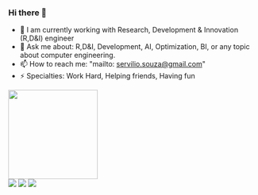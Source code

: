 ### Hi there 👋

- 🔭 I am currently working with Research, Development & Innovation (R,D&I) engineer
- 💬 Ask me about: R,D&I, Development, AI, Optimization, BI, or any topic about computer engineering.
- 📫 How to reach me: "mailto: servilio.souza@gmail.com"
- ⚡ Specialties: Work Hard, Helping friends, Having fun 

 <div>
  <a href="https://github.com/serviliosouza">
  <img height="180em" src="https://github-readme-stats.vercel.app/api?username=serviliosouza&theme=transparent&show_icons=true&include_all_commits=true&count_private=true"/>
</div>

<div> 
  <!-- <a href="" target="_blank"><img src="https://img.shields.io/badge/YouTube-FF0000?style=for-the-badge&logo=youtube&logoColor=white" target="_blank"></a> -->
  <a href = "mailto:servilio.souza@gmail.com"><img src="https://img.shields.io/badge/-Gmail-%23333?style=for-the-badge&logo=gmail&logoColor=white" target="_blank"></a>
  <a href="https://www.linkedin.com/in/servilioassis/" target="_blank"><img src="https://img.shields.io/badge/-LinkedIn-%230077B5?style=for-the-badge&logo=linkedin&logoColor=white" target="_blank"></a>
  <a href="http://lattes.cnpq.br/7284701299622858"><img src="https://img.shields.io/badge/-Lattes-%230077B5?style=for-the-badge&logo=wheniwork&logoColor=white"></a>
</div>
